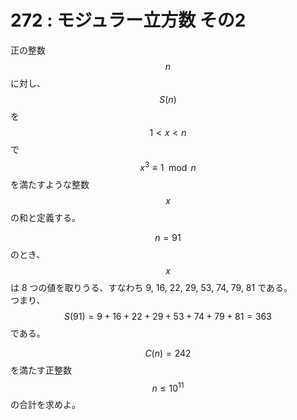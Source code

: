 # 272 : モジュラー立方数 その2

正の整数$$n$$に対し、$$S(n)$$を$$1<x<n$$で$$x^3 ≡1 \mod n$$を満たすような整数$$x$$の和と定義する。

$$n=91$$のとき、$$x$$は 8 つの値を取りうる、すなわち 9, 16, 22, 29, 53, 74, 79, 81 である。\
つまり、$$S(91)=9+16+22+29+53+74+79+81=363$$である。

$$C(n)=242$$を満たす正整数$$n≤10^{11}$$の合計を求めよ。
